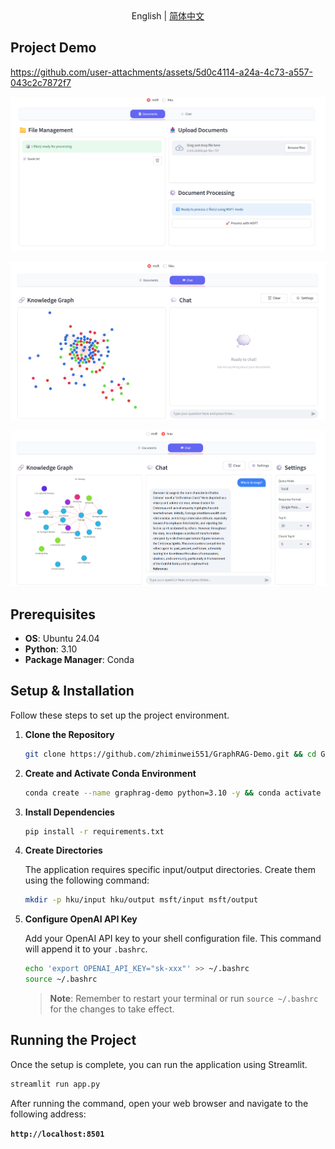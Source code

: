 <div align="center">
    English | <a href="README-zh.md">简体中文</a>
</div>

## Project Demo

https://github.com/user-attachments/assets/5d0c4114-a24a-4c73-a557-043c2c7872f7

![documents_demo](README.assets/documents_demo.png)

![chat_demo](README.assets/chat_demo.png)

![subgraph_demo](README.assets/subgraph_demo.png)

## Prerequisites

- **OS**: Ubuntu 24.04
- **Python**: 3.10
- **Package Manager**: Conda

## Setup & Installation

Follow these steps to set up the project environment.

1.  **Clone the Repository**

    ```bash
    git clone https://github.com/zhiminwei551/GraphRAG-Demo.git && cd GraphRAG-Demo
    ```

2.  **Create and Activate Conda Environment**

    ```bash
    conda create --name graphrag-demo python=3.10 -y && conda activate graphrag-demo
    ```

3.  **Install Dependencies**

    ```bash
    pip install -r requirements.txt
    ```

4.  **Create Directories**

    The application requires specific input/output directories. Create them using the following command:

    ```bash
    mkdir -p hku/input hku/output msft/input msft/output
    ```

5.  **Configure OpenAI API Key**

    Add your OpenAI API key to your shell configuration file. This command will append it to your `.bashrc`.

    ```bash
    echo 'export OPENAI_API_KEY="sk-xxx"' >> ~/.bashrc
    source ~/.bashrc
    ```
    
    > **Note**: Remember to restart your terminal or run `source ~/.bashrc` for the changes to take effect.

## Running the Project

Once the setup is complete, you can run the application using Streamlit.

```bash
streamlit run app.py
```

After running the command, open your web browser and navigate to the following address:

**`http://localhost:8501`**


